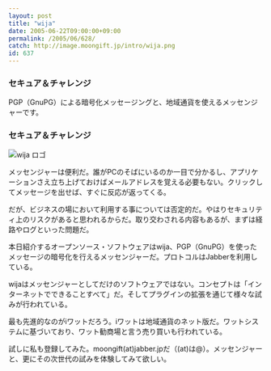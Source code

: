 ```yaml
---
layout: post
title: "wija"
date: 2005-06-22T09:00:00+09:00
permalink: /2005/06/628/
catch: http://image.moongift.jp/intro/wija.png
id: 637
---
```

### セキュア＆チャレンジ
  
PGP（GnuPG）による暗号化メッセージングと、地域通貨を使えるメッセンジャーです。  
<!--more-->  

### セキュア＆チャレンジ
  

![wija ロゴ](http://image.moongift.jp/intro/wija.png "wija ロゴ")

  

メッセンジャーは便利だ。誰がPCのそばにいるのか一目で分かるし、アプリケーションさえ立ち上げておけばメールアドレスを覚える必要もない。クリックしてメッセージを出せば、すぐに反応が返ってくる。

  

だが、ビジネスの場において利用する事については否定的だ。やはりセキュリティ上のリスクがあると思われるからだ。取り交わされる内容もあるが、まずは経路やログといった問題だ。

  

本日紹介するオープンソース・ソフトウェアはwija、PGP（GnuPG）を使ったメッセージの暗号化を行えるメッセンジャーだ。プロトコルはJabberを利用している。

  

wijaはメッセンジャーとしてだけのソフトウェアではない。コンセプトは「インターネットでできることすべて」だ。そしてプラグインの拡張を通じて様々な試みが行われている。

  

最も先進的なのがiワットだろう。iワットは地域通貨のネット版だ。ワットシステムに基づいており、ワット勧商場と言う売り買いも行われている。

  

試しに私も登録してみた。moongift(at)jabber.jpだ（(at)は@）。メッセンジャーと、更にその次世代の試みを体験してみて欲しい。

  

